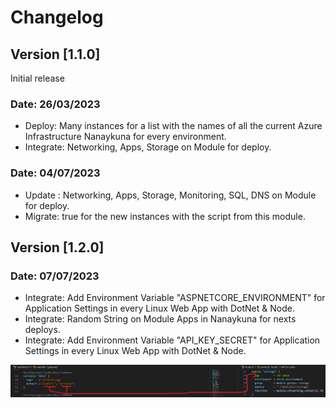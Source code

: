 # Changelog

## Version [1.1.0]

Initial release

### Date: 26/03/2023

- Deploy: Many instances for a list with the names of all the current Azure Infrastructure Nanaykuna for every environment.
- Integrate: Networking, Apps, Storage on Module for deploy.

### Date: 04/07/2023

- Update : Networking, Apps, Storage, Monitoring, SQL, DNS on Module for deploy.
- Migrate: true for the new instances with the script from this module.

## Version [1.2.0]

### Date: 07/07/2023

- Integrate: Add Environment Variable "ASPNETCORE_ENVIRONMENT" for Application Settings in every Linux Web App with DotNet & Node.
- Integrate: Random String on Module Apps in Nanaykuna for nexts deploys.
- Integrate: Add Environment Variable "API_KEY_SECRET" for Application Settings in every Linux Web App with DotNet & Node.

![Alt text](image.png)

